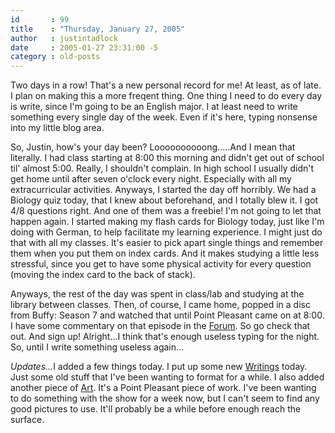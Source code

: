 ```yaml
---
id       : 99
title    : "Thursday, January 27, 2005"
author   : justintadlock
date     : 2005-01-27 23:31:00 -5
category : old-posts
---
```


Two days in a row!  That's a new personal record for me! At least, as of late. I plan on making this a more freqent thing. One thing I need to do every day is write, since I'm going to be an English major. I at least need to write something every single day of the week. Even if it's here, typing nonsense into my little blog area.

So, Justin, how's your day been?  Loooooooooong.....And I mean that literally.  I had class starting at 8:00 this morning and didn't get out of school til' almost 5:00.  Really, I shouldn't complain.  In high school I usually didn't get home until after seven o'clock every night.  Especially with all my extracurricular activities.  Anyways, I started the day off horribly.  We had a Biology quiz today, that I knew about beforehand, and I totally blew it.  I got 4/8 questions right. And one of them was a freebie! I'm not going to let that happen again.  I started making my flash cards for Biology today, just like I'm doing with German, to help facilitate my learning experience.  I might just do that with all my classes.  It's easier to pick apart single things and remember them when you put them on index cards. And it makes studying a little less stressful, since you get to have some physical activity for every question (moving the index card to the back of stack).

Anyways, the rest of the day was spent in class/lab and studying at the library between classes.  Then, of course, I came home, popped in a disc from Buffy: Season 7 and watched that until Point Pleasant came on at 8:00.  I have some commentary on that episode in the <a href="http://forum.dark-autumn.com" title="Dark Autumn Forum" rel="external"> Forum</a>.  So go check that out.  And sign up! Alright...I think that's enough useless typing for the night.  So, until I write something useless again...

<em>Updates...</em>I added a few things today.  I put up some new <a href="http://www.dark-autumn.com/literature/index.php" target="splash"> Writings</a> today.  Just some old stuff that I've been wanting to format for a while. I also added another piece of <a href="http://www.dark-autumn.com/art/index.php" title="Art Section"> Art</a>. It's a Point Pleasant piece of work.  I've been wanting to do something with the show for a week now, but I can't seem to find any good pictures to use.  It'll probably be a while before enough reach the surface.
